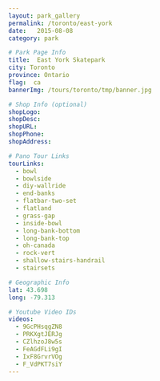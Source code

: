 ```yaml
---
layout: park_gallery
permalink: /toronto/east-york
date:   2015-08-08
category: park

# Park Page Info
title:  East York Skatepark
city: Toronto
province: Ontario
flag:  ca
bannerImg: /tours/toronto/tmp/banner.jpg

# Shop Info (optional)
shopLogo:
shopDesc:
shopURL:
shopPhone:
shopAddress:

# Pano Tour Links
tourLinks:
  - bowl
  - bowlside
  - diy-wallride
  - end-banks
  - flatbar-two-set
  - flatland
  - grass-gap
  - inside-bowl
  - long-bank-bottom
  - long-bank-top
  - oh-canada
  - rock-vert
  - shallow-stairs-handrail
  - stairsets

# Geographic Info
lat: 43.698
long: -79.313

# Youtube Video IDs
videos:
  - 9GcPHsqgZN8
  - PRKXgtJERJg
  - CZlhzoJ8w5s
  - FeAGdFLi9gI
  - IxF8GrvrVOg
  - F_VdPKT7siY
---
```

